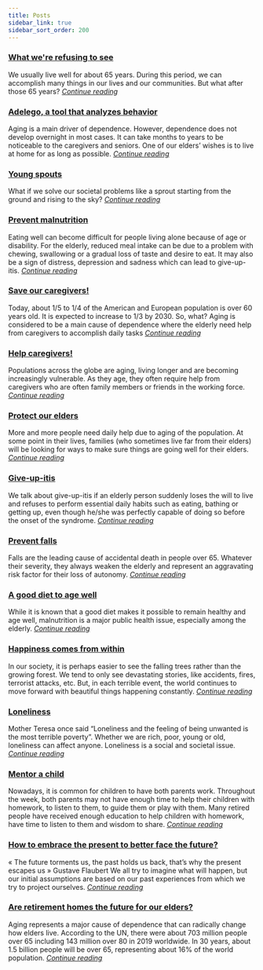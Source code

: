 ```yaml
---
title: Posts
sidebar_link: true
sidebar_sort_order: 200
---
```


### [What we're refusing to see](_posts/2022-01-17-Refuse_see.md)
We usually live well for about 65 years. During this period, we can accomplish many things in our lives and our communities. But what after those 65 years? [*Continue reading*](_posts/2022-01-17-Refuse_see.md)

### [Adelego, a tool that analyzes behavior](_posts/2022-01-10-Adelego-behavior-tool.md)
Aging is a main driver of dependence. However, dependence does not develop overnight in most cases. It can take months to years to be noticeable to the caregivers and seniors. One of our elders’ wishes is to live at home for as long as possible. [*Continue reading*](_posts/2022-01-10-Adelego-behavior-tool.md)

### [Young spouts](_posts/2022-01-03-Young_Sprouts.md)
What if we solve our societal problems like a sprout starting from the ground and rising to the sky? [*Continue reading*](_posts/2022-01-03-Young_Sprouts.md)

### [Prevent malnutrition](_posts/2021-12-27-Malnutrition.md)
Eating well can become difficult for people living alone because of age or disability. For the elderly, reduced meal intake can be due to a problem with chewing, swallowing or a gradual loss of taste and desire to eat. It may also be a sign of distress, depression and sadness which can lead to give-up-itis. [*Continue reading*](_posts/2021-12-27-Malnutrition.md)

### [Save our caregivers!](_posts/2021-12-20-Save_caregivers.md)
Today, about 1/5 to 1/4 of the American and European population is over 60 years old. It is expected to increase to 1/3 by 2030. So, what? Aging is considered to be a main cause of dependence where the elderly need help from caregivers to accomplish daily tasks [*Continue reading*](_posts/2021-12-20-Save_caregivers.md)

### [Help caregivers!](_posts/2021-12-13-Help_caregivers.md)
Populations across the globe are aging, living longer and are becoming increasingly vulnerable. As they age, they often require help from caregivers who are often family members or friends in the working force. [*Continue reading*](_posts/2021-12-13-Help_caregivers.md)

### [Protect our elders](_posts/2021-11-26-Protect_elders.md)
More and more people need daily help due to aging of the population. At some point in their lives, families (who sometimes live far from their elders) will be looking for ways to make sure things are going well for their elders. [*Continue reading*](_posts/2021-11-26-Protect_elders.md)

### [Give-up-itis](_posts/2021-11-26-Give-up-itis.md)
We talk about give-up-itis if an elderly person suddenly loses the will to live and refuses to perform essential daily habits such as eating, bathing or getting up, even though he/she was perfectly capable of doing so before the onset of the syndrome. [*Continue reading*](_posts/2021-11-26-Give-up-itis.md)

### [Prevent falls](_posts/2021-11-26-Falls.md)
Falls are the leading cause of accidental death in people over 65. Whatever their severity, they always weaken the elderly and represent an aggravating risk factor for their loss of autonomy. [*Continue reading*](_posts/2021-11-26-Falls.md)

### [A good diet to age well](_posts/2021-11-26-Diet.md)
While it is known that a good diet makes it possible to remain healthy and age well, malnutrition is a major public health issue, especially among the elderly. [*Continue reading*](_posts/2021-11-26-Diet.md)

### [Happiness comes from within](_posts/2021-07-09-Happiness.md)
In our society, it is perhaps easier to see the falling trees rather than the growing forest. We tend to only see devastating stories, like accidents, fires, terrorist attacks, etc. But, in each terrible event, the world continues to move forward with beautiful things happening constantly. [*Continue reading*](_posts/2021-07-09-Happiness.md)

### [Loneliness](_posts/2021-06-18-Loneliness.md)
Mother Teresa once said “Loneliness and the feeling of being unwanted is the most terrible poverty”.
Whether we are rich, poor, young or old, loneliness can affect anyone. Loneliness is a social and societal issue. [*Continue reading*](_posts/2021-06-18-Loneliness.md)

### [Mentor a child](_posts/2021-06-11-Mentor-Child.md)
Nowadays, it is common for children to have both parents work. Throughout the week, both parents may not have enough time to help their children with homework, to listen to them, to guide them or play with them. Many retired people have received enough education to help children with homework, have time to listen to them and wisdom to share. [*Continue reading*](_posts/2021-06-11-Mentor-Child.md)

### [How to embrace the present to better face the future?](_posts/2021-05-24-Future.md)
« The future torments us, the past holds us back, that’s why the present escapes us » Gustave Flaubert
We all try to imagine what will happen, but our initial assumptions are based on our past experiences from which we try to project ourselves. [*Continue reading*](_posts/2021-05-24-Future.md)

### [Are retirement homes the future for our elders?](_posts/2021-05-10-retirement-home-future.md)
Aging represents a major cause of dependence that can radically change how elders live. According to the UN, there were about 703 million people over 65 including 143 million over 80 in 2019 worldwide. In 30 years, about 1.5 billion people will be over 65, representing about 16% of the world population. [*Continue reading*](_posts/2021-05-10-retirement-home-future.md)
